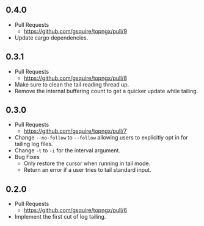 ## 0.4.0
- Pull Requests
  -  https://github.com/gsquire/topngx/pull/9
- Update cargo dependencies.

## 0.3.1
- Pull Requests
  - https://github.com/gsquire/topngx/pull/8
- Make sure to clean the tail reading thread up.
- Remove the internal buffering count to get a quicker update while tailing.

## 0.3.0
- Pull Requests
  - https://github.com/gsquire/topngx/pull/7
- Change `--no-follow` to `--follow` allowing users to explicitly opt in for tailing log files.
- Change `-t` to `-i` for the interval argument.
- Bug Fixes
  - Only restore the cursor when running in tail mode.
  - Return an error if a user tries to tail standard input.

## 0.2.0
- Pull Requests
  - https://github.com/gsquire/topngx/pull/6
- Implement the first cut of log tailing.
